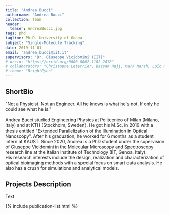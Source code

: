```yaml
---
title: "Andrea Bucci"
authorname: "Andrea Bucci"
collection: team
header:
  teaser: AndreaBucci.jpg
tags: phd
tagline: Ph.D. University of Genoa
subject: "Single-Molecule Tracking"
date: 2019-11-01
email: 'andrea.bucci@iit.it'
supervisors: "Dr. Giuseppe Vicidomini (IIT)"
# orcid: "https://orcid.org/0000-0002-1182-2478"
# collaborators: "Christophe Leterrier, Bassam Hajj, Mark Marsh, Loïc Royer, Joe Grove"
# theme: "BrightEyes"
---
```


<h2>ShortBio</h2>
"Not a Physicist. Not an Engineer. All he knows is what he's not. If only he could see what he is." <br/><br/>
Andrea Bucci studied Engineering Physics at Politecnico of Milan (Milano, Italy) and at KTH (Stockholm, Sweden). He got his M.Sc. in 2019 with a thesis entitled "Extended Parallelization of the Illumination in Optical Nanoscopy". After his graduation, he worked for 6 months as a student intern at KAUST.  
Since 2020, Andrea is a PhD student under the supervision of Giuseppe Vicidomini in the Molecular Microscopy and Spectroscopy research line at the Italian Institute of Technology (IIT, Genoa, Italy). <br/>
His research interests include the design, realization and characterization of optical bioimaging methods with a special focus on smart data analysis. He also has a crush for simulations and analytical models.

<h2>Projects Description</h2>
Text

<!---{% include author-research-themes.html %}--->
<!---{% include team-member-collaborators.html %}--->
{% include publication-list.html %}

